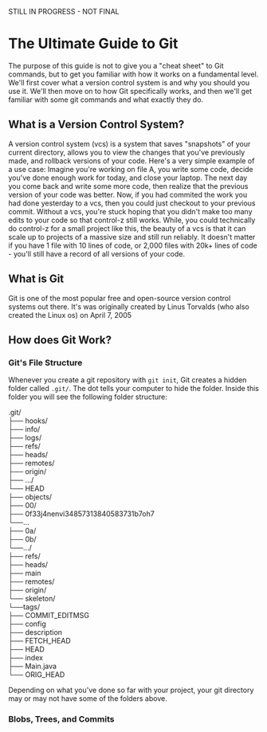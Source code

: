 STILL IN PROGRESS - NOT FINAL
# The Ultimate Guide to Git
The purpose of this guide is not to give you a "cheat sheet" to Git commands, but to get you familiar with how it works on a fundamental level. We'll first cover what a version control system is and why you should you use it. We'll then move on to how Git specifically works, and then we'll get familiar with some git commands and what exactly they do. 

## What is a Version Control System?
A version control system (vcs) is a system that saves "snapshots" of your current directory, allows you to view the changes that you've previously made, and rollback versions of your code. Here's a very simple example of a use case: Imagine you're working on file A, you write some code, decide you've done enough work for today, and close your laptop. The next day you come back and write some more code, then realize that the previous version of your code was better. Now, if you had commited the work you had done yesterday to a vcs, then you could just checkout to your previous commit. Without a vcs, you're stuck hoping that you didn't make too many edits to your code so that control-z still works. While, you could technically do control-z for a small project like this, the beauty of a vcs is that it can scale up to projects of a massive size and still run reliably. It doesn't matter if you have 1 file with 10 lines of code, or 2,000 files with 20k+ lines of code - you'll still have a record of all versions of your code. 

## What is Git
Git is one of the most popular free and open-source version control systems out there. It's was originally created by Linus Torvalds (who also created the Linux os) on April 7, 2005

## How does Git Work?

### Git's File Structure
Whenever you create a git repository with ```git init```, Git creates a hidden folder called ```.git/```. The dot tells your computer to hide the folder. Inside this folder you will see the following folder structure:

.git/  
├── hooks/  
├── info/  
├── logs/  
    ├── refs/  
    ├── heads/  
    ├── remotes/  
        ├── origin/  
        ├── .../  
        └── HEAD  
    ├── objects/  
        ├── 00/  
            ├── 0f33j4nenvi34857313840583731b7oh7  
            └──...  
        ├── 0a/  
        ├── 0b/  
        └──.../  
    ├── refs/  
        ├── heads/  
        ├── main  
        ├── remotes/  
            ├── origin/  
            └── skeleton/  
        └──tags/  
    ├── COMMIT_EDITMSG  
├── config  
├── description  
├── FETCH_HEAD  
├── HEAD  
├── index  
├── Main.java  
└── ORIG_HEAD  
  
  Depending on what you've done so far with your project, your git directory may or may not have some of the folders above. 
  
  ### Blobs, Trees, and Commits
  
  
  
  
  
  
  
  
  
  
  
  
  
  
  
  
